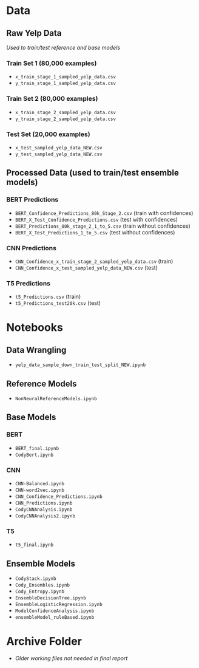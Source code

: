 # Data
## Raw Yelp Data 
*Used to train/test reference and base models*
### Train Set 1 (80,000 examples)
- `x_train_stage_1_sampled_yelp_data.csv`
- `y_train_stage_1_sampled_yelp_data.csv`
### Train Set 2 (80,000 examples)
- `x_train_stage_2_sampled_yelp_data.csv`
- `y_train_stage_2_sampled_yelp_data.csv`
### Test Set (20,000 examples)
- `x_test_sampled_yelp_data_NEW.csv`
- `y_test_sampled_yelp_data_NEW.csv`
## Processed Data (used to train/test ensemble models)
### BERT Predictions
- `BERT_Confidence_Predictions_80k_Stage_2.csv` (train with confidences)
- `BERT_X_Test_Confidence_Predictions.csv` (test with confidences)
- `BERT_Predictions_80k_stage_2_1_to_5.csv` (train without confidences)
- `BERT_X_Test_Predictions_1_to_5.csv` (test without confidences)
### CNN Predictions
- `CNN_Confidence_x_train_stage_2_sampled_yelp_data.csv` (train)
- `CNN_Confidence_x_test_sampled_yelp_data_NEW.csv` (test)
### T5 Predictions
- `t5_Predictions.csv` (train)
- `t5_Predictions_test20k.csv` (test)
# Notebooks
## Data Wrangling
- `yelp_data_sample_down_train_test_split_NEW.ipynb`
## Reference Models
- `NonNeuralReferenceModels.ipynb`
## Base Models
### BERT
- `BERT_final.ipynb`
- `CodyBert.ipynb`
### CNN
- `CNN-Balanced.ipynb`
- `CNN-word2vec.ipynb`
- `CNN_Confidence_Predictions.ipynb`
- `CNN_Predictions.ipynb` 
- `CodyCNNAnalysis.ipynb`
- `CodyCNNAnalysis2.ipynb`
### T5
- `t5_final.ipynb`
## Ensemble Models
- `CodyStack.ipynb`
- `Cody_Ensembles.ipynb`
- `Cody_Entropy.ipynb`
- `EnsembleDecisionTree.ipynb`
- `EnsembleLogisticRegression.ipynb`
- `ModelConfidenceAnalysis.ipynb`
- `ensembleModel_ruleBased.ipynb`
# Archive Folder
- *Older working files not needed in final report*
